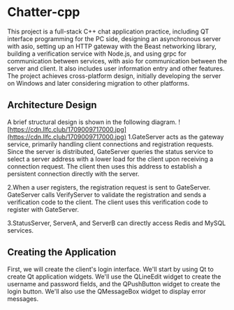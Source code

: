 # Chatter-cpp
This project is a full-stack C++ chat application practice, including QT interface programming for the PC side, designing an asynchronous server with asio, setting up an HTTP gateway with the Beast networking library, building a verification service with Node.js, and using grpc for communication between services, with asio for communication between the server and client. It also includes user information entry and other features. The project achieves cross-platform design, initially developing the server on Windows and later considering migration to other platforms.

## Architecture Design
A brief structural design is shown in the following diagram.
![https://cdn.llfc.club/1709009717000.jpg](https://cdn.llfc.club/1709009717000.jpg)
1.GateServer acts as the gateway service, primarily handling client connections and registration requests. Since the server is distributed, GateServer queries the status service to select a server address with a lower load for the client upon receiving a connection request. The client then uses this address to establish a persistent connection directly with the server.

2.When a user registers, the registration request is sent to GateServer. GateServer calls VerifyServer to validate the registration and sends a verification code to the client. The client uses this verification code to register with GateServer.

3.StatusServer, ServerA, and ServerB can directly access Redis and MySQL services.

## Creating the Application
First, we will create the client's login interface. We'll start by using Qt to create Qt application widgets. We'll use the QLineEdit widget to create the username and password fields, and the QPushButton widget to create the login button. We'll also use the QMessageBox widget to display error messages.